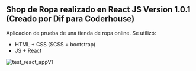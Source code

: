 

## Shop de Ropa realizado en React JS Version 1.0.1 (Creado por Dif para Coderhouse)

Aplicacion de prueba de una tienda de ropa online.
Se utilizó:
- HTML + CSS (SCSS + bootstrap)
- JS + React

![test_react_appV1](https://user-images.githubusercontent.com/28490579/189503729-913c1552-1948-4973-bd65-484dbbcc67fb.gif)




